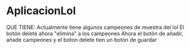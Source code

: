 # AplicacionLol

QUE TIENE:
Actualmente tiene algunos campeones de muestra del lol
El botón delete ahora "elimina" a los campeones
Ahora el botón de añadir, añade campeones y el boton delete tien un botón de guardar
